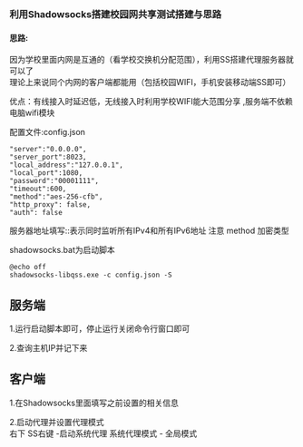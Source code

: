### 利用Shadowsocks搭建校园网共享测试搭建与思路
#### 思路:  

因为学校里面内网是互通的（看学校交换机分配范围），利用SS搭建代理服务器就可以了  
理论上来说同个内网的客户端都能用（包括校园WIFI，手机安装移动端SS即可）  

优点：有线接入时延迟低，无线接入时利用学校WIFI能大范围分享 ,服务端不依赖电脑wifi模块

配置文件:config.json
```
"server":"0.0.0.0",  
"server_port":8023,  
"local_address":"127.0.0.1",  
"local_port":1080,  
"password":"00001111",  
"timeout":600,  
"method":"aes-256-cfb",  
"http_proxy": false,  
"auth": false  
```
服务器地址填写::表示同时监听所有IPv4和所有IPv6地址
注意 method 加密类型

shadowsocks.bat为启动脚本
```
@echo off  
shadowsocks-libqss.exe -c config.json -S  

```

## 服务端
1.运行启动脚本即可，停止运行关闭命令行窗口即可

2.查询主机IP并记下来

## 客户端
1.在Shadowsocks里面填写之前设置的相关信息  

2.启动代理并设置代理模式  
	右下 SS右键 -启动系统代理
	系统代理模式 - 全局模式
